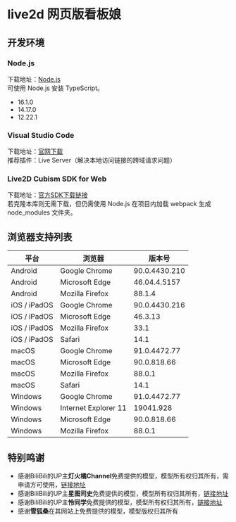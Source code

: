 # live2d 网页版看板娘

## 开发环境

### Node.js

下载地址：[Node.js](https://nodejs.org/en/download/)    
可使用 Node.js 安装 TypeScript。  

* 16.1.0
* 14.17.0
* 12.22.1


### Visual Studio Code

下载地址：[官网下载](https://code.visualstudio.com/Download)  
推荐插件：Live Server（解决本地访问链接的跨域请求问题）  


### Live2D Cubism SDK for Web

下载地址：[官方SDK下载链接](https://www.live2d.com/download/cubism-sdk/)  
若克隆本库则无需下载，但仍需使用 Node.js 在项目内加载 webpack 生成 node_modules 文件夹。  


## 浏览器支持列表

| 平台 | 浏览器 | 版本号 |
| --- | --- | --- |
| Android | Google Chrome | 90.0.4430.210 |
| Android | Microsoft Edge | 46.04.4.5157 |
| Android | Mozilla Firefox | 88.1.4 |
| iOS / iPadOS | Google Chrome | 90.0.4430.216 |
| iOS / iPadOS | Microsoft Edge | 46.3.13 |
| iOS / iPadOS | Mozilla Firefox | 33.1 |
| iOS / iPadOS | Safari | 14.1 |
| macOS | Google Chrome | 91.0.4472.77 |
| macOS | Microsoft Edge | 90.0.818.66 |
| macOS | Mozilla Firefox | 88.0.1 |
| macOS | Safari | 14.1 |
| Windows | Google Chrome | 91.0.4472.77 |
| Windows | Internet Explorer 11 | 19041.928 |
| Windows | Microsoft Edge | 90.0.818.66 |
| Windows | Mozilla Firefox | 88.0.1 |

## 特别鸣谢

- 感谢BiliBili的UP主**灯火橘Channel**免费提供的模型，模型所有权归其所有，需申请方可使用，[链接地址](https://www.bilibili.com/video/BV1Pu411z7rE)
- 感谢BiliBili的UP主**星图司史**免费提供的模型，模型所有权归其所有，[链接地址](https://www.bilibili.com/video/BV1iP4y1n7UA)
- 感谢BiliBili的UP主**怜同学**免费提供的模型，模型所有权归其所有，[链接地址](https://www.bilibili.com/video/BV13R4y1j7sf)
- 感谢**雪狐桑**在其网站上免费提供的模型，模型版权归其所有
